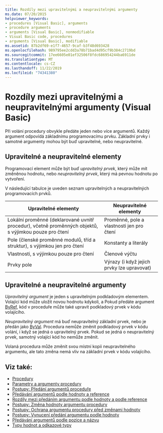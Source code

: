```yaml
---
title: Rozdíly mezi upravitelnými a neupravitelnými argumenty
ms.date: 07/20/2015
helpviewer_keywords:
- procedures [Visual Basic], arguments
- procedure arguments
- arguments [Visual Basic], nonmodifiable
- Visual Basic code, procedures
- arguments [Visual Basic], modifiable
ms.assetid: 87b2df69-e1f7-4657-9caf-b3f48d693428
ms.openlocfilehash: 989795ee2cdd3a78b71bad4d95cf9b384c2719bd
ms.sourcegitcommit: 17ee6605e01ef32506f8fdc686954244ba6911de
ms.translationtype: MT
ms.contentlocale: cs-CZ
ms.lasthandoff: 11/22/2019
ms.locfileid: "74341380"
---
```

# <a name="differences-between-modifiable-and-nonmodifiable-arguments-visual-basic"></a>Rozdíly mezi upravitelnými a neupravitelnými argumenty (Visual Basic)
Při volání procedury obvykle předáte jeden nebo více argumentů. Každý argument odpovídá základnímu programovacímu prvku. Základní prvky i samotné argumenty mohou být buď upravitelné, nebo neupravitelné.  
  
## <a name="modifiable-and-nonmodifiable-elements"></a>Upravitelné a neupravitelné elementy  
 Programovací element může být buď *upravitelný prvek*, který může mít změněnou hodnotu, nebo *neupravitelný prvek*, který má pevnou hodnotu po vytvoření.  
  
 V následující tabulce je uveden seznam upravitelných a neupravitelných programovacích prvků.  
  
|Upravitelné elementy|Neupravitelné elementy|  
|-------------------------|----------------------------|  
|Lokální proměnné (deklarované uvnitř procedur), včetně proměnných objektů, s výjimkou pouze pro čtení|Proměnné, pole a vlastnosti jen pro čtení|  
|Pole (členské proměnné modulů, tříd a struktur), s výjimkou jen pro čtení|Konstanty a literály|  
|Vlastnosti, s výjimkou pouze pro čtení|Členové výčtu|  
|Prvky pole|Výrazy (i když jejich prvky lze upravovat)|  
  
## <a name="modifiable-and-nonmodifiable-arguments"></a>Upravitelné a neupravitelné argumenty  
 *Upravitelný argument* je jeden s upravitelným podkladovým elementem. Volající kód může uložit novou hodnotu kdykoli, a Pokud předáte argument [ByRef](../../../../visual-basic/language-reference/modifiers/byref.md), kód v proceduře může také upravit podkladový prvek v kódu volajícího.  
  
 *Neupravitelný argument* má buď neupravitelný základní prvek, nebo je předán jako [ByVal](../../../../visual-basic/language-reference/modifiers/byval.md). Procedura nemůže změnit podkladový prvek v kódu volání, i když se jedná o upravitelný prvek. Pokud se jedná o neupravitelný prvek, samotný volající kód ho nemůže změnit.  
  
 Volaná procedura může změnit svou místní kopii neupravitelného argumentu, ale tato změna nemá vliv na základní prvek v kódu volajícího.  
  
## <a name="see-also"></a>Viz také:

- [Procedury](./index.md)
- [Parametry a argumenty procedury](./procedure-parameters-and-arguments.md)
- [Postupy: Předání argumentů proceduře](./how-to-pass-arguments-to-a-procedure.md)
- [Předávání argumentů podle hodnoty a reference](./passing-arguments-by-value-and-by-reference.md)
- [Rozdíly mezi předáním argumentu podle hodnoty a podle reference](./differences-between-passing-an-argument-by-value-and-by-reference.md)
- [Postupy: Změna hodnoty argumentu procedury](./how-to-change-the-value-of-a-procedure-argument.md)
- [Postupy: Ochrana argumentu procedury před změnami hodnoty](./how-to-protect-a-procedure-argument-against-value-changes.md)
- [Postupy: Vynucení předání argumentu podle hodnoty](./how-to-force-an-argument-to-be-passed-by-value.md)
- [Předávání argumentů podle pozice a názvu](./passing-arguments-by-position-and-by-name.md)
- [Typy hodnot a odkazové typy](../../../../visual-basic/programming-guide/language-features/data-types/value-types-and-reference-types.md)
